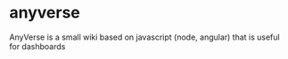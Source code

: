 # anyverse
AnyVerse is a small wiki based on javascript (node, angular) that is useful for dashboards
